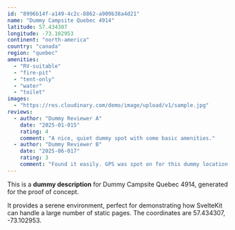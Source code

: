 ```yaml
---
id: "8996b14f-a149-4c2c-8862-a909b38a4d21"
name: "Dummy Campsite Quebec 4914"
latitude: 57.434307
longitude: -73.102953
continent: "north-america"
country: "canada"
region: "quebec"
amenities:
  - "RV-suitable"
  - "fire-pit"
  - "tent-only"
  - "water"
  - "toilet"
images:
  - "https://res.cloudinary.com/demo/image/upload/v1/sample.jpg"
reviews:
  - author: "Dummy Reviewer A"
    date: "2025-01-015"
    rating: 4
    comment: "A nice, quiet dummy spot with some basic amenities."
  - author: "Dummy Reviewer B"
    date: "2025-06-017"
    rating: 3
    comment: "Found it easily. GPS was spot on for this dummy location."
---
```


This is a **dummy description** for Dummy Campsite Quebec 4914, generated for the proof of concept.

It provides a serene environment, perfect for demonstrating how SvelteKit can handle a large number of static pages. The coordinates are 57.434307, -73.102953.
